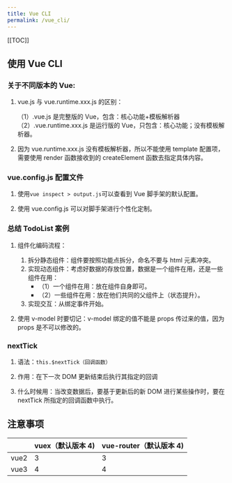 ```yaml
---
title: Vue CLI
permalink: /vue_cli/
---
```

[[TOC]]

## 使用 Vue CLI

### **关于不同版本的 Vue:**

1. vue.js 与 vue.runtime.xxx.js 的区别：

    （1）.vue.js 是完整版的 Vue，包含：核心功能+模板解析器
    （2）.vue.runtime.xxx.js 是运行版的 Vue，只包含：核心功能；没有模板解析器。

2. 因为 vue.runtime.xxx.js 没有模板解析器，所以不能使用 template 配置项，需要使用 render 函数接收到的 createElement 函数去指定具体内容。

### vue.config.js 配置文件

1. 使用`vue inspect > output.js`可以查看到 Vue 脚手架的默认配置。

2. 使用 vue.config.js 可以对脚手架进行个性化定制。

### 总结 TodoList 案例

1. 组件化编码流程：

    1. 拆分静态组件：组件要按照功能点拆分，命名不要与 html 元素冲突。
    2. 实现动态组件：考虑好数据的存放位置，数据是一个组件在用，还是一些组件在用：
        - （1）一个组件在用：放在组件自身即可。
        - （2）一些组件在用：放在他们共同的父组件上（状态提升）。
    3. 实现交互：从绑定事件开始。

2. 使用 v-model 时要切记：v-model 绑定的值不能是 props 传过来的值，因为 props 是不可以修改的。

### nextTick

1. 语法：`this.$nextTick（回调函数）`

2. 作用：在下一次 DOM 更新结束后执行其指定的回调

3. 什么时候用：当改变数据后，要基于更新后的新 DOM 进行某些操作时，要在 nextTick 所指定的回调函数中执行。

## 注意事项

|  | vuex（默认版本 4) | vue-router（默认版本 4) |
| --- | --- | --- |
| vue2 | 3 | 3 |
| vue3 | 4 | 4 |
